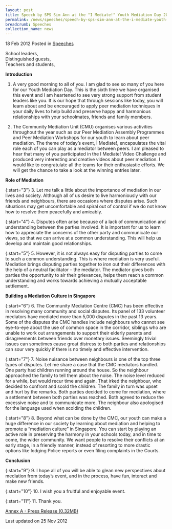 ```yaml
---
layout: post
title: Speech by SPS Sim Ann at the "I Mediate!" Youth Mediation Day 2012
permalink: /news/speeches/speech-by-sps-sim-ann-at-the-i-mediate-youth-mediation-day-2012
breadcrumb: Speeches
collection_name: news
---
```


18 Feb 2012 Posted in [Speeches](/news/speeches)

School leaders,  
Distinguished guests,  
Teachers and students,  

**Introduction**

1. A very good morning to all of you. I am glad to see so many of you here for our Youth Mediation Day. This is the sixth time we have organised this event and I am heartened to see very strong support from student leaders like you. It is our hope that through sessions like today, you will learn about and be encouraged to apply peer mediation techniques in your daily lives to help build and preserve happy and harmonious relationships with your schoolmates, friends and family members.

2. The Community Mediation Unit (CMU) organises various activities throughout the year such as our Peer Mediation Assembly Programmes and Peer Mediation Workshops for our youth to learn about peer mediation. The theme of today’s event, I Mediate!, encapsulates the vital role each of you can play as a mediator between peers. I am pleased to hear that many of you participated in the I Mediate! Video Challenge and produced very interesting and creative videos about peer mediation. I would like to congratulate all the teams for their enthusiastic efforts. We will get the chance to take a look at the winning entries later.

**Role of Mediation**

{:start="3"}
3. Let me talk a little about the importance of mediation in our lives and society. Although all of us desire to live harmoniously with our friends and neighbours, there are occasions where disputes arise. Such situations may get uncomfortable and spiral out of control if we do not know how to resolve them peacefully and amicably.

{:start="4"}
4. Disputes often arise because of a lack of communication and understanding between the parties involved. It is important for us to learn how to appreciate the concerns of the other party and communicate our views, so that we can arrive at a common understanding. This will help us develop and maintain good relationships.

{:start="5"}
5. However, it is not always easy for disputing parties to come to such a common understanding. This is where mediation is very useful. Mediation brings disputing parties together to iron out their differences with the help of a neutral facilitator – the mediator. The mediator gives both parties the opportunity to air their grievances, helps them reach a common understanding and works towards achieving a mutually acceptable settlement.

**Building a Mediation Culture in Singapore**

{:start="6"}
6. The Community Mediation Centre (CMC) has been effective in resolving many community and social disputes. Its panel of 133 volunteer mediators have mediated more than 5,000 disputes in the past 13 years. Some of the disputes the CMC handles include neighbours who cannot see eye-to-eye about the use of common space in the corridor, siblings who are unable to work out arrangements to support their elderly parents and disagreements between friends over monetary issues. Seemingly trivial issues can sometimes cause great distress to both parties and relationships can sour very quickly if there is no timely and effective intervention.

{:start="7"}
7. Noise nuisance between neighbours is one of the top three types of disputes. Let me share a case that the CMC mediators handled. One party had children running around the house. So the neighbour approached the family to tell them about the noise. The noise level reduced for a while, but would recur time and again. That irked the neighbour, who decided to confront and scold the children. The family in turn was upset and hurt by the remarks. Both parties decided to come for mediation, where a settlement between both parties was reached. Both agreed to reduce the excessive noise and to communicate more. The neighbour also apologised for the language used when scolding the children. 

{:start="8"}
8. Beyond what can be done by the CMC, our youth can make a huge difference in our society by learning about mediation and helping to promote a “mediation culture” in Singapore. You can start by playing an active role in preserving the harmony in your schools today, and in time to come, the wider community. We want people to resolve their conflicts at an early stage, in a friendly manner, instead of resorting to more drastic options like lodging Police reports or even filing complaints in the Courts.

**Conclusion**

{:start="9"}
9. I hope all of you will be able to glean new perspectives about mediation from today’s event, and in the process, have fun, interact and make new friends.

{:start="10"}
10. I wish you a fruitful and enjoyable event.

{:start="11"}
11. Thank you.

[Annex A - Press Release (0.32MB)](/files/news/speeches/2012/02/linkclickc3f2.pdf)


<p class="right-side-updated">Last updated on 25 Nov 2012</p>
